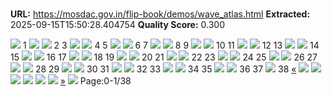 # 

**URL:** https://mosdac.gov.in/flip-book/demos/wave_atlas.html
**Extracted:** 2025-09-15T15:50:28.404754
**Quality Score:** 0.300

![](https://mosdac.gov.in/flip-book/demos/wave_atlas/thumb1.jpg)
1
![](https://mosdac.gov.in/flip-book/demos/wave_atlas/thumb2.jpg) ![](https://mosdac.gov.in/flip-book/demos/wave_atlas/thumb3.jpg)
2 3
![](https://mosdac.gov.in/flip-book/demos/wave_atlas/thumb4.jpg) ![](https://mosdac.gov.in/flip-book/demos/wave_atlas/thumb5.jpg)
4 5
![](https://mosdac.gov.in/flip-book/demos/wave_atlas/thumb6.jpg) ![](https://mosdac.gov.in/flip-book/demos/wave_atlas/thumb7.jpg)
6 7
![](https://mosdac.gov.in/flip-book/demos/wave_atlas/thumb8.jpg) ![](https://mosdac.gov.in/flip-book/demos/wave_atlas/thumb9.jpg)
8 9
![](https://mosdac.gov.in/flip-book/demos/wave_atlas/thumb10.jpg) ![](https://mosdac.gov.in/flip-book/demos/wave_atlas/thumb11.jpg)
10 11
![](https://mosdac.gov.in/flip-book/demos/wave_atlas/thumb12.jpg) ![](https://mosdac.gov.in/flip-book/demos/wave_atlas/thumb13.jpg)
12 13
![](https://mosdac.gov.in/flip-book/demos/wave_atlas/thumb14.jpg) ![](https://mosdac.gov.in/flip-book/demos/wave_atlas/thumb15.jpg)
14 15
![](https://mosdac.gov.in/flip-book/demos/wave_atlas/thumb16.jpg) ![](https://mosdac.gov.in/flip-book/demos/wave_atlas/thumb17.jpg)
16 17
![](https://mosdac.gov.in/flip-book/demos/wave_atlas/thumb18.jpg) ![](https://mosdac.gov.in/flip-book/demos/wave_atlas/thumb19.jpg)
18 19
![](https://mosdac.gov.in/flip-book/demos/wave_atlas/thumb20.jpg) ![](https://mosdac.gov.in/flip-book/demos/wave_atlas/thumb21.jpg)
20 21
![](https://mosdac.gov.in/flip-book/demos/wave_atlas/thumb22.jpg) ![](https://mosdac.gov.in/flip-book/demos/wave_atlas/thumb23.jpg)
22 23
![](https://mosdac.gov.in/flip-book/demos/wave_atlas/thumb24.jpg) ![](https://mosdac.gov.in/flip-book/demos/wave_atlas/thumb25.jpg)
24 25
![](https://mosdac.gov.in/flip-book/demos/wave_atlas/thumb26.jpg) ![](https://mosdac.gov.in/flip-book/demos/wave_atlas/thumb27.jpg)
26 27
![](https://mosdac.gov.in/flip-book/demos/wave_atlas/thumb28.jpg) ![](https://mosdac.gov.in/flip-book/demos/wave_atlas/thumb29.jpg)
28 29
![](https://mosdac.gov.in/flip-book/demos/wave_atlas/thumb30.jpg) ![](https://mosdac.gov.in/flip-book/demos/wave_atlas/thumb31.jpg)
30 31
![](https://mosdac.gov.in/flip-book/demos/wave_atlas/thumb32.jpg) ![](https://mosdac.gov.in/flip-book/demos/wave_atlas/thumb33.jpg)
32 33
![](https://mosdac.gov.in/flip-book/demos/wave_atlas/thumb34.jpg) ![](https://mosdac.gov.in/flip-book/demos/wave_atlas/thumb35.jpg)
34 35
![](https://mosdac.gov.in/flip-book/demos/wave_atlas/thumb36.jpg) ![](https://mosdac.gov.in/flip-book/demos/wave_atlas/thumb37.jpg)
36 37
![](https://mosdac.gov.in/flip-book/demos/wave_atlas/thumb38.jpg)
38
[«](https://mosdac.gov.in/flip-book/demos/wave_atlas.html)
![](https://mosdac.gov.in/flip-book/demos/wave_atlas/0.jpg)
![](https://mosdac.gov.in/flip-book/demos/wave_atlas/1.jpg)
![](https://mosdac.gov.in/flip-book/demos/wave_atlas/2.jpg)
![](https://mosdac.gov.in/flip-book/demos/wave_atlas/3.jpg)
![](https://mosdac.gov.in/flip-book/demos/wave_atlas/4.jpg)
![](https://mosdac.gov.in/flip-book/demos/wave_atlas/5.jpg)
[»](https://mosdac.gov.in/flip-book/demos/wave_atlas.html)
![](https://mosdac.gov.in/flip-book/demos/wave_atlas/icons8-microsoft-30.png)
Page:0-1/38
